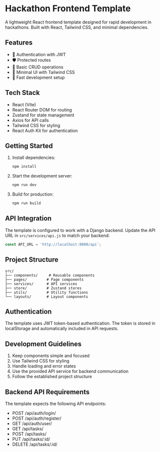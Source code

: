 # Hackathon Frontend Template

A lightweight React frontend template designed for rapid development in hackathons. Built with React, Tailwind CSS, and minimal dependencies.

## Features

- 🔐 Authentication with JWT
- 🛡️ Protected routes
- 📝 Basic CRUD operations
- 🎨 Minimal UI with Tailwind CSS
- 🚀 Fast development setup

## Tech Stack

- React (Vite)
- React Router DOM for routing
- Zustand for state management
- Axios for API calls
- Tailwind CSS for styling
- React Auth Kit for authentication

## Getting Started

1. Install dependencies:
   ```bash
   npm install
   ```

2. Start the development server:
   ```bash
   npm run dev
   ```

3. Build for production:
   ```bash
   npm run build
   ```

## API Integration

The template is configured to work with a Django backend. Update the API URL in `src/services/api.js` to match your backend:

```javascript
const API_URL = 'http://localhost:8000/api';
```

## Project Structure

```
src/
├── components/     # Reusable components
├── pages/         # Page components
├── services/      # API services
├── store/         # Zustand stores
├── utils/         # Utility functions
└── layouts/       # Layout components
```

## Authentication

The template uses JWT token-based authentication. The token is stored in localStorage and automatically included in API requests.

## Development Guidelines

1. Keep components simple and focused
2. Use Tailwind CSS for styling
3. Handle loading and error states
4. Use the provided API service for backend communication
5. Follow the established project structure

## Backend API Requirements

The template expects the following API endpoints:

- POST /api/auth/login/
- POST /api/auth/register/
- GET /api/auth/user/
- GET /api/tasks/
- POST /api/tasks/
- PUT /api/tasks/:id/
- DELETE /api/tasks/:id/
